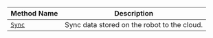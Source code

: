 <!-- prettier-ignore -->
Method Name | Description |
----------- | ----------- |
| [`Sync`](/data/#sync) | Sync data stored on the robot to the cloud. |
